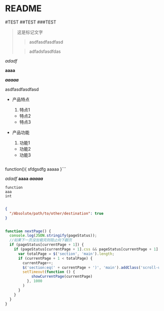 # README

#TEST
##TEST
###TEST

> 这是标记文字
> >asdfasdfasdfasd
> 
>>adfadsfasdfdas

*adadf*

**aaaa**

***aaaaa***

asdfasdfasdfasd

* 产品特点
    1. 特点1
    - 特点2
    - 特点3
* 产品功能
    1. 功能1
    - 功能2
    - 功能3


	```bash
function(){
sfdgsdfg
			aaaaa
}```

*adadf*
**aaaa**
***aaaaa***



	function
	aaa
	int



```json

{
  "/Absolute/path/to/other/destination": true
}
```

```javascript

function nextPage() {
  console.log(JSON.stringify(pageStatus));
  //如果下一页没加载完则阻止向下翻页
  if (pageStatus[currentPage + 1]) {
    if (pageStatus[currentPage + 1].css && pageStatus[currentPage + 1].js && !pageStatus[currentPage + 1].imgRest) {
      var totalPage = $('section', 'main').length;
      if (currentPage + 1 < totalPage) {
        currentPage++;
        $('section:eq(' + currentPage + ')', 'main').addClass('scroll-up');
        setTimeout(function () {
            showCurrentPage(currentPage)
          }, 1000
        )
      }
    }
  }
}
```